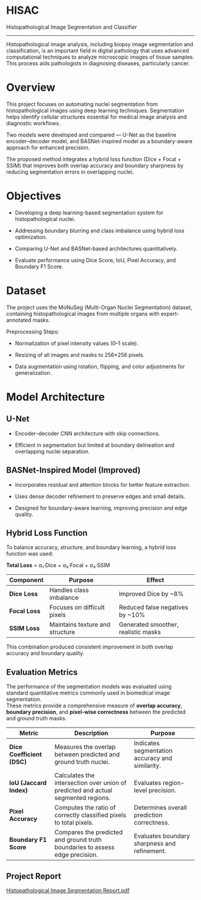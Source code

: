 # HISAC
Histopathological Image Segmentation and Classifier

---
Histopathological image analysis, including biopsy image segmentation and classification, is an important field in digital pathology that uses advanced computational techniques to analyze microscopic images of tissue samples. This process aids pathologists in diagnosing diseases, particularly cancer.

# Overview
This project focuses on automating nuclei segmentation from histopathological images using deep learning techniques.
Segmentation helps identify cellular structures essential for medical image analysis and diagnostic workflows.

Two models were developed and compared —
U-Net as the baseline encoder–decoder model, and BASNet-inspired model as a boundary-aware approach for enhanced precision.

The proposed method integrates a hybrid loss function (Dice + Focal + SSIM) that improves both overlap accuracy and boundary sharpness by reducing segmentation errors in overlapping nuclei.

# Objectives
* Developing a deep learning-based segmentation system for histopathological nuclei.

* Addressing boundary blurring and class imbalance using hybrid loss optimization.

* Comparing U-Net and BASNet-based architectures quantitatively.

* Evaluate performance using Dice Score, IoU, Pixel Accuracy, and Boundary F1 Score.

# Dataset
The project uses the MoNuSeg (Multi-Organ Nuclei Segmentation) dataset, containing histopathological images from multiple organs with expert-annotated masks.

Preprocessing Steps:

* Normalization of pixel intensity values (0–1 scale).

* Resizing of all images and masks to 256×256 pixels.

* Data augmentation using rotation, flipping, and color adjustments for generalization.

# Model Architecture
## U-Net
* Encoder–decoder CNN architecture with skip connections.

* Efficient in segmentation but limited at boundary delineation and overlapping nuclei separation.

## BASNet-Inspired Model (Improved)
* Incorporates residual and attention blocks for better feature extraction.

* Uses dense decoder refinement to preserve edges and small details.

* Designed for boundary-aware learning, improving precision and edge quality.

## Hybrid Loss Function  

To balance accuracy, structure, and boundary learning, a hybrid loss function was used:  

**Total Loss** = α₁·Dice + α₂·Focal + α₃·SSIM  

| Component   | Purpose                     | Effect                          |
|--------------|-----------------------------|----------------------------------|
| **Dice Loss** | Handles class imbalance     | Improved Dice by ~8%             |
| **Focal Loss** | Focuses on difficult pixels | Reduced false negatives by ~10%  |
| **SSIM Loss**  | Maintains texture and structure | Generated smoother, realistic masks |

This combination produced consistent improvement in both overlap accuracy and boundary quality.

## Evaluation Metrics  

The performance of the segmentation models was evaluated using standard quantitative metrics commonly used in biomedical image segmentation.  
These metrics provide a comprehensive measure of **overlap accuracy**, **boundary precision**, and **pixel-wise correctness** between the predicted and ground truth masks.  

| **Metric** | **Description** | **Purpose** |
|-------------|----------------|--------------|
| **Dice Coefficient (DSC)** | Measures the overlap between predicted and ground truth nuclei. | Indicates segmentation accuracy and similarity. |
| **IoU (Jaccard Index)** | Calculates the intersection over union of predicted and actual segmented regions. | Evaluates region-level precision. |
| **Pixel Accuracy** | Computes the ratio of correctly classified pixels to total pixels. | Determines overall prediction correctness. |
| **Boundary F1 Score** | Compares the predicted and ground truth boundaries to assess edge precision. | Evaluates boundary sharpness and refinement. |


## Project Report
[Histopathological Image Segmentation Report.pdf](https://github.com/user-attachments/files/23002434/Histopathological.Image.Segmentation.Report.pdf)
